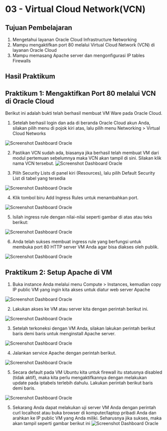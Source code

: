 # 03 - Virtual Cloud Network(VCN)

## Tujuan Pembelajaran

1. Mengetahui layanan Oracle Cloud Infrastructure Networking
2. Mampu mengaktifkan port 80 melalui Virtual Cloud Network (VCN) di layanan Oracle Cloud
3. Mampu memasang Apache server dan mengonfigurasi IP tables Firewalls

## Hasil Praktikum

## Praktikum 1: Mengaktifkan Port 80 melalui VCN di Oracle Cloud
Berikut ini adalah bukti telah berhasil membuat VM Ware pada Oracle Cloud.

1.  Setelah berhasil login dan ada di beranda Oracle Cloud akun Anda, silakan pilih menu di pojok kiri atas, lalu pilih menu Networking > Virtual Cloud Networks

![Screenshot Dashboard Oracle](img/1.png)

2. Pastikan VCN sudah ada, biasanya jika berhasil telah membuat VM dari modul 
pertemuan sebelumnya maka VCN akan tampil di sini. Silakan klik nama VCN tersebut.
![Screenshot Dashboard Oracle](img/Screenshot_1.png)

3. Pilih Security Lists di panel kiri (Resources), lalu pilih Default Security List di tabel yang tersedia

![Screenshot Dashboard Oracle](img/Screenshot_2.png)

4. Klik tombol biru Add Ingress Rules untuk menambahkan port.

![Screenshot Dashboard Oracle](img/Screenshot_3.png)

5. Isilah ingress rule dengan nilai-nilai seperti gambar di atas atau teks berikut:

![Screenshot Dashboard Oracle](img/Screenshot_4.png)

6. Anda telah sukses membuat ingress rule yang berfungsi untuk membuka port 80 HTTP server VM Anda agar bisa diakses oleh publik.

![Screenshot Dashboard Oracle](img/Screenshot_5.png)



## Praktikum 2: Setup Apache di VM

1. Buka instance Anda melalui menu Compute > Instances, kemudian copy IP public VM yang ingin kita akses untuk diatur web server Apache

![Screenshot Dashboard Oracle](img/Screenshot_6.png)

2. Lakukan akses ke VM atau server kita dengan perintah berikut ini.

![Screenshot Dashboard Oracle](img/Screenshot_7.png)

3. Setelah terkoneksi dengan VM Anda, silakan lakukan perintah berikut baris 
demi baris untuk menginstall Apache server.

![Screenshot Dashboard Oracle](img/Screenshot_9.png)

4. Jalankan service Apache dengan perintah berikut.

![Screenshot Dashboard Oracle](img/Screenshot_10.png)

5.  Secara default pada VM Ubuntu kita untuk firewall itu statusnya disabled (tidak aktif), maka kita perlu mengaktifkannya dengan melakukan update pada iptabels terlebih dahulu. Lakukan perintah berikut baris demi baris.

![Screenshot Dashboard Oracle](img/Screenshot_11.png)

5. Sekarang Anda dapat melakukan uji server VM Anda dengan perintah curl 
localhost atau buka browser di komputer/laptop pribadi Anda dan arahkan ke IP public VM yang Anda miliki. Seharusnya jika sukses, maka akan tampil seperti gambar berikut ini
![Screenshot Dashboard Oracle](img/Screenshot_12.png)


